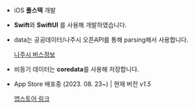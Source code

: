- iOS **풀스택** 개발
- **Swift**와 **SwiftUI** 를 사용해 개발하였습니다.
- data는 공공데이터/나주시 오픈API를 통해 parsing해서 사용합니다.
    
    [나주시 버스정보](http://bis.naju.go.kr/guide/usemethod/apiUse)
- 비동기 데이터는 **coredata**를 사용해 저장합니다.
- App Store 배포중 (2023. 08. 23~) | 현재 버전 *v1.5*

    [앱스토어 링크](https://apps.apple.com/kr/app/%EB%82%98%EC%A3%BC%EC%8B%9C-%EB%B2%84%EC%8A%A4/id6459411077)
